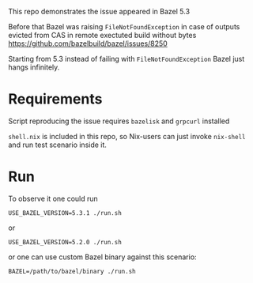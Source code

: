 This repo demonstrates the issue appeared in Bazel 5.3

Before that Bazel was raising `FileNotFoundException` in case of outputs evicted from CAS
in remote exectuted build without bytes https://github.com/bazelbuild/bazel/issues/8250

Starting from 5.3 instead of failing with `FileNotFoundException` Bazel just hangs infinitely.

# Requirements

Script reproducing the issue requires `bazelisk` and `grpcurl` installed

`shell.nix` is included in this repo, so Nix-users can just invoke `nix-shell` and run test scenario
inside it.

# Run

To observe it one could run

```
USE_BAZEL_VERSION=5.3.1 ./run.sh
```

or

```
USE_BAZEL_VERSION=5.2.0 ./run.sh
```

or one can use custom Bazel binary against this scenario:

```
BAZEL=/path/to/bazel/binary ./run.sh
```
